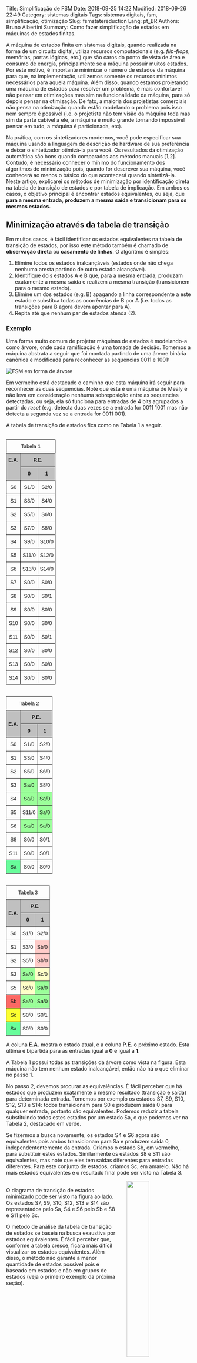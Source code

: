 Title: Simplificação de FSM
Date: 2018-09-25 14:22
Modified: 2018-09-26 22:49
Category: sistemas digitais
Tags: sistemas digitais, fsm, simplificação, otimização
Slug: fsmstatereduction
Lang: pt_BR
Authors: Bruno Albertini
Summary: Como fazer simplificação de estados em máquinas de estados finitas.

A máquina de estados finita em sistemas digitais, quando realizada na forma de um circuito digital, utiliza recursos computacionais (e.g. _flip-flops_, memórias, portas lógicas, etc.) que são caros do ponto de vista de área e consumo de energia, principalmente se a máquina possuir muitos estados. Por este motivo, é importante minimizar o número de estados da máquina para que, na implementação, utilizemos somente os recursos mínimos necessários para aquela máquina. Além disso, quando estamos projetando uma máquina de estados para resolver um problema, é mais confortável não pensar em otimizações mas sim na funcionalidade da máquina, para só depois pensar na otimização. De fato, a maioria dos projetistas comerciais não pensa na otimização quando estão modelando o problema pois isso nem sempre é possível (i.e. o projetista não tem visão da máquina toda mas sim da parte cabível a ele, a máquina é muito grande tornando impossível pensar em tudo, a máquina é particionada, etc).

Na prática, com os sintetizadores modernos, você pode especificar sua máquina usando a linguagem de descrição de hardware de sua preferência e deixar o sintetizador otimizá-la para você. Os resultados da otimização automática são bons quando comparados aos métodos manuais [1,2]. Contudo, é necessário conhecer o mínimo do funcionamento dos algoritmos de minimização pois, quando for descrever sua máquina, você conhecerá ao menos o básico do que acontecerá quando sintetizá-la. Neste artigo, explicarei os métodos de minimização por identificação direta na tabela de transição de estados e por tabela de implicação. Em ambos os casos, o objetivo principal é encontrar estados equivalentes, ou seja, que **para a mesma entrada, produzem a mesma saída e transicionam para os mesmos estados.**

## Minimização através da tabela de transição
Em muitos casos, é fácil identificar os estados equivalentes na tabela de transição de estados, por isso este método também é chamado de **observação direta** ou **casamento de linhas**. O algoritmo é simples:

1. Elimine todos os estados inalcançáveis (estados onde não chega nenhuma aresta partindo de outro estado alcançável).
2. Identifique dois estados A e B que, para a mesma entrada, produzam exatamente a mesma saída e realizem a mesma transição (transicionem para o mesmo estado).
3. Elimine um dos estados (e.g. B) apagando a linha correspondente a este estado e substitua todas as ocorrências de B por A (i.e. todos as transições para B agora devem apontar para A).
4. Repita até que nenhum par de estados atenda (2).

### Exemplo

Uma forma muito comum de projetar máquinas de estados é modelando-a como árvore, onde cada ramificação é uma tomada de decisão. Tomemos a máquina abstrata a seguir que foi montada partindo de uma árvore binária canônica e modificada para reconhecer as sequencias 0011 e 1001:

![FSM em forma de árvore]({filename}/images/sd/sdfsmopt2.png)

Em vermelho está destacado o caminho que esta máquina irá seguir para reconhecer as duas sequencias. Note que esta é uma máquina de Mealy e não leva em consideração nenhuma sobreposição entre as sequencias detectadas, ou seja, ela só funciona para entradas de 4 bits agrupados a partir do _reset_ (e.g. detecta duas vezes se a entrada for 0011 1001 mas não detecta a segunda vez se a entrada for 0011 001).

A tabela de transição de estados fica como na Tabela 1 a seguir.

<style type="text/css">
.tg  {border-collapse:collapse;border-spacing:0px;margin-right:10px;}
.tg td{font-family:Arial, sans-serif;font-size:14px;padding:10px 5px;border-style:solid;border-width:1px;overflow:hidden;word-break:normal;border-color:black;}
.tg th{font-family:Arial, sans-serif;font-size:14px;font-weight:normal;padding:10px 5px;border-style:solid;border-width:1px;overflow:hidden;word-break:normal;border-color:black;}
.tg .tg-zlqz{font-weight:bold;background-color:#c0c0c0;border-color:inherit;text-align:center;vertical-align:top}
.tg .tg-baqh{text-align:center;vertical-align:top}
.tg .tg-3r9o{font-weight:bold;background-color:#c0c0c0;border-color:inherit;text-align:center}
.tg .tg-c3ow{border-color:inherit;text-align:center;vertical-align:top}
.tg .tg-4m7p{background-color:#9aff99;border-color:inherit;text-align:center;vertical-align:top}
.tg .tg-uuae{background-color:#67fd9a;border-color:inherit;text-align:center;vertical-align:top}
.tg .tg-vswx{background-color:#fd6864;border-color:inherit;text-align:center;vertical-align:top}
.tg .tg-fcno{background-color:#fcff2f;border-color:inherit;text-align:center;vertical-align:top}
.tg .tg-bolj{background-color:#ffccc9;border-color:inherit;text-align:center;vertical-align:top}
.tg .tg-mfhl{background-color:#ffffc7;border-color:inherit;text-align:center;vertical-align:top}
</style>
<!-- ------------------------------------------------------- -->
<table class="tg" align="left">
  <tr>
    <th class="tg-baqh" colspan="3">Tabela 1</th>
  </tr>
  <tr>
    <td class="tg-zlqz" rowspan="2">E.A.</td>
    <td class="tg-zlqz" colspan="2">P.E.</td>
  </tr>
  <tr>
    <td class="tg-zlqz">0</td>
    <td class="tg-zlqz">1</td>
  </tr>
  <tr>
    <td class="tg-baqh">S0</td>
    <td class="tg-baqh">S1/0</td>
    <td class="tg-baqh">S2/0</td>
  </tr>
  <tr>
    <td class="tg-baqh">S1</td>
    <td class="tg-baqh">S3/0</td>
    <td class="tg-baqh">S4/0</td>
  </tr>
  <tr>
    <td class="tg-baqh">S2</td>
    <td class="tg-baqh">S5/0</td>
    <td class="tg-baqh">S6/0</td>
  </tr>
  <tr>
    <td class="tg-baqh">S3</td>
    <td class="tg-baqh">S7/0</td>
    <td class="tg-baqh">S8/0</td>
  </tr>
  <tr>
    <td class="tg-baqh">S4</td>
    <td class="tg-baqh">S9/0</td>
    <td class="tg-baqh">S10/0</td>
  </tr>
  <tr>
    <td class="tg-baqh">S5</td>
    <td class="tg-baqh">S11/0</td>
    <td class="tg-baqh">S12/0</td>
  </tr>
  <tr>
    <td class="tg-baqh">S6</td>
    <td class="tg-baqh">S13/0</td>
    <td class="tg-baqh">S14/0</td>
  </tr>
  <tr>
    <td class="tg-baqh">S7</td>
    <td class="tg-baqh">S0/0</td>
    <td class="tg-baqh">S0/0</td>
  </tr>
  <tr>
    <td class="tg-baqh">S8</td>
    <td class="tg-baqh">S0/0</td>
    <td class="tg-baqh">S0/1</td>
  </tr>
  <tr>
    <td class="tg-baqh">S9</td>
    <td class="tg-baqh">S0/0</td>
    <td class="tg-baqh">S0/0</td>
  </tr>
  <tr>
    <td class="tg-baqh">S10</td>
    <td class="tg-baqh">S0/0</td>
    <td class="tg-baqh">S0/0</td>
  </tr>
  <tr>
    <td class="tg-baqh">S11</td>
    <td class="tg-baqh">S0/0</td>
    <td class="tg-baqh">S0/1</td>
  </tr>
  <tr>
    <td class="tg-baqh">S12</td>
    <td class="tg-baqh">S0/0</td>
    <td class="tg-baqh">S0/0</td>
  </tr>
  <tr>
    <td class="tg-baqh">S13</td>
    <td class="tg-baqh">S0/0</td>
    <td class="tg-baqh">S0/0</td>
  </tr>
  <tr>
    <td class="tg-baqh">S14</td>
    <td class="tg-baqh">S0/0</td>
    <td class="tg-baqh">S0/0</td>
  </tr>
</table>

<!-- ------------------------------------------------------- -->
<table class="tg" align="left">
  <tr>
    <th class="tg-c3ow" colspan="3">Tabela 2</th>
  </tr>
  <tr>
    <td class="tg-3r9o" rowspan="2">E.A.</td>
    <td class="tg-zlqz" colspan="2">P.E.</td>
  </tr>
  <tr>
    <td class="tg-zlqz">0</td>
    <td class="tg-zlqz">1</td>
  </tr>
  <tr>
    <td class="tg-c3ow">S0</td>
    <td class="tg-c3ow">S1/0</td>
    <td class="tg-c3ow">S2/0</td>
  </tr>
  <tr>
    <td class="tg-c3ow">S1</td>
    <td class="tg-c3ow">S3/0</td>
    <td class="tg-c3ow">S4/0</td>
  </tr>
  <tr>
    <td class="tg-c3ow">S2</td>
    <td class="tg-c3ow">S5/0</td>
    <td class="tg-c3ow">S6/0</td>
  </tr>
  <tr>
    <td class="tg-c3ow">S3</td>
    <td class="tg-4m7p">Sa/0</td>
    <td class="tg-c3ow">S8/0</td>
  </tr>
  <tr>
    <td class="tg-c3ow">S4</td>
    <td class="tg-4m7p">Sa/0</td>
    <td class="tg-4m7p">Sa/0</td>
  </tr>
  <tr>
    <td class="tg-c3ow">S5</td>
    <td class="tg-c3ow">S11/0</td>
    <td class="tg-4m7p">Sa/0</td>
  </tr>
  <tr>
    <td class="tg-c3ow">S6</td>
    <td class="tg-4m7p">Sa/0</td>
    <td class="tg-4m7p">Sa/0</td>
  </tr>
  <tr>
    <td class="tg-c3ow">S8</td>
    <td class="tg-c3ow">S0/0</td>
    <td class="tg-c3ow">S0/1</td>
  </tr>
  <tr>
    <td class="tg-c3ow">S11</td>
    <td class="tg-c3ow">S0/0</td>
    <td class="tg-c3ow">S0/1</td>
  </tr>
  <tr>
    <td class="tg-uuae">Sa</td>
    <td class="tg-c3ow">S0/0</td>
    <td class="tg-c3ow">S0/0</td>
  </tr>
</table>
<!-- ------------------------------------------------------- -->
<table class="tg" align="left">
  <tr>
    <th class="tg-c3ow" colspan="3">Tabela 3</th>
  </tr>
  <tr>
    <td class="tg-3r9o" rowspan="2">E.A.</td>
    <td class="tg-zlqz" colspan="2">P.E.</td>
  </tr>
  <tr>
    <td class="tg-zlqz">0</td>
    <td class="tg-zlqz">1</td>
  </tr>
  <tr>
    <td class="tg-c3ow">S0</td>
    <td class="tg-c3ow">S1/0</td>
    <td class="tg-c3ow">S2/0</td>
  </tr>
  <tr>
    <td class="tg-c3ow">S1</td>
    <td class="tg-c3ow">S3/0</td>
    <td class="tg-bolj">Sb/0</td>
  </tr>
  <tr>
    <td class="tg-c3ow">S2</td>
    <td class="tg-c3ow">S5/0</td>
    <td class="tg-bolj">Sb/0</td>
  </tr>
  <tr>
    <td class="tg-c3ow">S3</td>
    <td class="tg-4m7p">Sa/0</td>
    <td class="tg-mfhl">Sc/0</td>
  </tr>
  <tr>
    <td class="tg-c3ow">S5</td>
    <td class="tg-mfhl">Sc/0</td>
    <td class="tg-4m7p">Sa/0</td>
  </tr>
  <tr>
    <td class="tg-vswx">Sb</td>
    <td class="tg-4m7p">Sa/0</td>
    <td class="tg-4m7p">Sa/0</td>
  </tr>
  <tr>
    <td class="tg-fcno">Sc</td>
    <td class="tg-c3ow">S0/0</td>
    <td class="tg-c3ow">S0/1</td>
  </tr>
  <tr>
    <td class="tg-uuae">Sa</td>
    <td class="tg-c3ow">S0/0</td>
    <td class="tg-c3ow">S0/0</td>
  </tr>
</table>

A coluna **E.A.** mostra o estado atual, e a coluna **P.E.** o próximo estado. Esta última é bipartida para as entradas igual a **0** e igual a **1**.

A Tabela 1 possui todas as transições da árvore como vista na figura. Esta máquina não tem nenhum estado inalcançável, então não há o que eliminar no passo 1.

No passo 2, devemos procurar as equivalências. É fácil perceber que há estados que produzem exatamente o mesmo resultado (transição e saída) para determinada entrada. Tomemos por exemplo os estados S7, S9, S10, S12, S13 e S14: todos transicionam para S0 e produzem saída 0 para qualquer entrada, portanto são equivalentes. Podemos reduzir a tabela substituindo todos estes estados por um estado Sa, o que podemos ver na Tabela 2, destacado em verde.

Se fizermos a busca novamente, os estados S4 e S6 agora são equivalentes pois ambos transicionam para Sa e produzem saída 0, independententemente da entrada. Criamos o estado Sb, em vermelho, para substituir estes estados. Similarmente os estados S8 e S11 são equivalentes, mas note que eles tem saídas diferentes para entradas diferentes. Para este conjunto de estados, criamos Sc, em amarelo. Não há mais estados equivalentes e o resultado final pode ser visto na Tabela 3.

<img src='{filename}/images/sd/sdfsmopt3.png' width="35%" align="right" style="padding-left:5%" />
<br/>
O diagrama de transição de estados minimizado pode ser visto na figura ao lado. Os estados S7, S9, S10, S12, S13 e S14 são representados pelo Sa, S4 e S6 pelo Sb e S8 e S11 pelo Sc.

O método de análise da tabela de transição de estados se baseia na busca exaustiva por estados equivalentes. É fácil perceber que, conforme a tabela cresce, ficará mais difícil visualizar os estados equivalentes. Além disso, o método não garante a menor quantidade de estados possível pois é baseado em estados e não em grupos de estados (veja o primeiro exemplo da próxima seção).

<div style="border: 0px; overflow: auto;width: 100%;"></div>


## O método de minimização por tabela de implicação
Nem sempre é tão fácil perceber a equivalência de estados através da tabela de transição de estados, especialmente para máquinas grandes ou com muitas entradas. No entanto, os projetistas desenvolveram um método chamado de tabela de implicação. Este método é equivalente à análise através da tabela de transição de estados, porém é algorítmico e está organizado em forma de uma matriz, o que minimiza erros por parte do projetista. Além disso, apesar de ambos os métodos serem exaustivos, há uma diferença primordial: enquanto o método de análise da tabela de transição de estados procura exaustivamente estados equivalentes, o método da tabela de implicação procura exaustivamente os estados que **não são equivalentes**. Parte-se da premissa de que todos os estados são equivalentes entre si e, a cada iteração, elimina-se os estados que não podem ser equivalentes. Os estados que sobrarem são equivalentes.

Há dois momentos no método da tabela de implicação: a construção da tabela e a análise.

### Construção da matriz (tabela)
A matriz pode ser construída como uma matriz $n$ por $n$, onde $n$ é o número de estados (se você começar no $S_0$, o último estado será $S_{n-1}$). Cada linha $i$ da matriz representa um estado e cada coluna $j$ também.

Não faz sentido analisar a equivalência de um estado com ele mesmo, pois um estado sempre é equivalente a ele mesmo. Por este motivo, eliminamos a diagonal da matriz, onde $i=j$. As metades diagonais superiores e inferiores significam a mesma coisa pois se uma célula $X_{ij}$ mostra equivalência entre o estado $S_i$ e o estado $S_j$, a célula $X_{ji}$ também deve mostrar a mesma equivalência. Por este motivo, eliminamos também uma das metades diagonais. Por convenção, elimina-se a diagonal superior, mas o resultado é o mesmo se você eliminar a metade diagonal inferior.

Quando estiver confortável com a construção da matriz, você poderá desenhá-la já sem a diagonal e sem a metade diagonal superior. A esse desenho contendo somente a metade diagonal inferior da tabela, chamamos de **tabela de implicação**. Na figura abaixo mostramos a matriz inteira, a matriz destacando a linha diagonal (vermelha) e a metade diagonal superior (laranja), e finalmente a tabela de implicação.

![Construção da tabela de implicação.]({filename}/images/sd/sdfsmoptconsttab.png)

Após obter a tabela de implicação, devemos preencher as células. Cada célula terá $2^b$ linhas, onde $b$ é o número de bits da entrada. E.g. se a entrada for de 1 bit, cada célula tem 2 linhas; se a entrada for de 2 bits, cada célula tem 4 linhas. Cada linha da entrada corresponde às transições daqueles estados para aquela entrada.

<img src='{filename}/images/sd/sdfsmoptconstcel.png' width="45%" align="right" style="padding-left:5%" />
Na figura podemos ver o exemplo do preenchimento para duas células, ambas na linha do S3 e coluna do S4. Para simplificar o preenchimento, usamos somente o número do estado, mas você pode escrever o nome completo do estado (especialmente útil se os nomes dos estados não forem numerados).

Na célula na esquerda na figura, a entrada tem 1 bit, portanto temos duas linhas, uma para a entrada 0 e outra para a entrada 1. Nesta célula, a máquina é de Mealy com saída de 1 bit, que pode ser vista representada nas transições.

Já na célula a direita na figura, a entrada tem 2 bits, portanto temos 4 linhas para as entradas 00, 01, 10 e 11. A máquina representada é de Moore e também tem um bit só de saída, que nesse caso é representado no estado e não na transição.

Os números em cada linha correspondem a transição que o estado fará para cada entrada (e à saída referente àquela transição no caso de uma máquina de Mealy). No exemplo a esquerda na figura, podemos assumir que, para uma determinada entrada e estando em S3 ou em S4, a máquina transicionará para o estado S0/0 ou S1/0 (note que em ambas as transições a saída é 0). Na mesma situação mas para a outra entrada, a máquina transicionará para o estado S2/0 ou S3/1. Mas como eu sei qual entrada? Não é preciso saber para qual entrada, apenas que as transições da mesma linha, separadas por `-`, são para a mesma entrada. De fato, alguns projetistas preferem ordenar as transições em ordem crescente para facilitar a busca por estados equivalentes. E.g. (linha superior / linha inferior) 3-2/1-2 é o mesmo que 1-2/2-3, mas ordenado. Fica a seu critério decidir a melhor forma de organizar sua tabela de implicação, mas lembre-se que cada linha corresponde a exatamente dois estados separados por `-`, para os quais a máquina de estados transicionará quando houver a mesma entrada.

É de praxe também assinalar os estados que produzem saídas diferentes, pois eles não podem ser equivalentes. Neste caso, coloque uma `/` no índice de coluna e linha (caso a máquina for de Moore) ou na transição dentro da célula (caso a máquina for de Mealy). Isto ficará mais claro no exemplo.

## Procurando estados equivalentes
Com a tabela de implicação construída, devemos procurar os estados equivalentes. Isto é feito de forma exaustiva, analisando todas as células da tabela.

1. Risque todas as transições que vão para o mesmo estado e produzem a mesma saída (tipo s-s), pois elas são naturalmente equivalentes. E.g. se você tem uma transição 0-0, risque-a pois não é preciso analisá-la.
2. Elimine as células com estados (Moore) ou transições (Mealy) que produzem saídas diferentes. Estes estados nunca poderão ser equivalentes.
3. Analise uma célula qualquer que não tenha todas as transições riscadas e que não tenha sido eliminada anteriormente. Esta célula é uma candidata a equivalência.
    * Olhe todas as linhas da célula que não foram riscadas no passo (1). Para cada uma, analise a célula alvo. E.g. se a transição marca 1-2, você deve analisar a célula correspondente aos estados S1 e S2.
    * Se a célula alvo estiver eliminada, você deve eliminar esta célula também.
    * Se você analisou todas as linhas e não eliminou a célula, não faça nada.
4. Repita o (3) até que todas as células tenham sido analisadas.

Note que este processo é exaustivo. Para não correr o risco de analisar a mesma célula várias vezes, aconselho começar pela célula mais a direita inferior e depois passar para a segunda mais a direita inferior, e assim por diante. Não faz diferença a ordem em que você analisa as células, mas você deve se organizar para não repetir células.

Durante a análise, pode acontecer de você eliminar uma linha inteira ou uma coluna inteira. Isso significa que o estado daquela linha ou coluna não é equivalente a nenhum outro estado, portanto você deve eliminar todas as células que tem alguma linha referenciando aquele estado. E.g. se você eliminou a linha toda do S3, você deve eliminar todas as células que possuam ao menos um 3 em alguma linha (x-3 ou 3-x).

Você não precisa analisar células onde todas as linhas tenham sido riscadas no passo 1. Se você riscar todas as linhas de uma célula, os estados desta célula (linha-coluna) são automaticamente equivalentes. Você não precisa tomar nenhuma ação em relação a isso, apenas pule a análise da célula.

Quando você terminar este processo, as células que você não eliminou representam **classes de equivalência**. Uma classe de equivalência é um grupo de estados que são equivalentes e, consequentemente, podem ser representados por um único estado. E.g. se a célula da linha 3 coluna 4 não foi eliminada, os estados S3 e S4 são equivalentes.

## Exemplo 1/3 - Moore simples

Este exemplo é de uma máquina de Moore que detecta uma paridade ímpar considerando todas as entradas que já passaram pela máquina. O diagrama e a tabela de transição de estados podem ser vistos abaixo:

<table class="tg" align="left">
  <tr>
    <th class="tg-baqh" colspan="3">Tabela E1</th>
  </tr>
  <tr>
    <td class="tg-zlqz" rowspan="2">E.A.</td>
    <td class="tg-zlqz" colspan="4">P.E.</td>
  </tr>
  <tr>
    <td class="tg-zlqz">0</td>
    <td class="tg-zlqz">1</td>
  </tr>
  <tr>
    <td class="tg-baqh">A/0</td>
    <td class="tg-baqh">A</td>
    <td class="tg-baqh">B</td>
  </tr>
  <tr>
    <td class="tg-baqh">B/1</td>
    <td class="tg-baqh">B</td>
    <td class="tg-baqh">C</td>
  </tr>
  <tr>
    <td class="tg-baqh">C/0</td>
    <td class="tg-baqh">C</td>
    <td class="tg-baqh">B</td>
  </tr>
</table>
<img src='{filename}/images/sd/sdfsmoptex1diag.png' width="13%" align="left" style="padding-left:5%; padding-right:5%"/>
Tente minimizar esta máquina usando o método de análise da tabela de transição. É possível encontrar algum estado equivalente? Perceba que os estados A e C são equivalentes, mas não é possível perceber isto apenas com a tabela de transição de estados.

<div style="border: 0px; overflow: auto;width: 100%;"></div>
<img src='{filename}/images/sd/sdfsmoptex1a.png' width="55%" align="right" style="padding-left:5%"/>
Vamos construir a tabela de implicação para verificar. Na figura ao lado, podemos ver: (esquerda) a tabela de implicação construída e com os estados (note que é uma máquina de Moore, então as saídas são representadas nos estados); (meio) a tabela de implicação com as linhas de acordo com a tabela de transição de estados; e (direita) a versão com a linha B-B já riscada, pois para esta entrada, a máquina transiciona para o mesmo estado independententemente de qual estado esteja. Isto equivale à construção da tabela de implicação e à execução do primeiro passo do algoritmo.

<div style="border: 0px; overflow: auto;width: 100%;"></div>
<img src='{filename}/images/sd/sdfsmoptex1b.png' width="45%" align="left" style="padding-right:5%"/>
No segundo passo eliminamos os estados que produzem saída diferentes, pois nunca poderão ser equivalentes. Isto pode ser visto à esquerda na figura ao lado (os estados eliminados foram destacados em cinza). Sobra a única célula a ser verificada, correspondente aos estados C/0-A/0. Esta célula tem uma linha riscada (que não precisa ser analisada) e uma linha que referencia A-C. A referência A-C aponta para a mesma célula que estamos analisando, a célula C/0-A/0. Como esta célula ainda não foi eliminada, nada resta a fazer e devemos continuar o algoritmo. Porém, não há mais células a serem analisadas, portanto o algoritmo terminou. Isso significa que a única célula que não foi eliminada será a nossa classe de equivalência, destacada em vermelho na tabela de implicação da figura.

<div style="border: 0px; overflow: auto;width: 100%;"></div>
<img src='{filename}/images/sd/sdfsmoptex1diagmin.png' width="13%" align="left" style="padding-right:5%"/>
A célula indica que a classe de equivalência contém somente dois estados, o C/0 e o A/0. Para finalizar, montamos um novo diagrama de transição de estados com um estado chamado AC/0, em vermelho, representando a classe de equivalência encontrada. As transições são transportadas dos estados da classe de equivalência e, obviamente, são esperadas que sejam as mesmas pois os estados são equivalentes. Esta máquina tem a mesma funcionalidade que a anterior, porém tem um estado a menos. Este tipo de minimização não é possível usando a análise da tabela de transição de estados.

<div style="border: 0px; overflow: auto;width: 100%;"></div>

## Exemplo 2/3 - Moore com entrada de 2 bits
A Tabela E2 é a tabela de transição de estados de uma máquina de Moore, com entrada de dois bits. Sua funcionalidade ou diagrama de transição de estados não importam neste momento, mas o diagrama equivalente pode ser visto na figura.

<table class="tg" align="left">
  <tr>
    <th class="tg-baqh" colspan="5">Tabela E2</th>
  </tr>
  <tr>
    <td class="tg-zlqz" rowspan="2">E.A.</td>
    <td class="tg-zlqz" colspan="4">P.E.</td>
  </tr>
  <tr>
    <td class="tg-zlqz">00</td>
    <td class="tg-zlqz">01</td>
    <td class="tg-zlqz">10</td>
    <td class="tg-zlqz">11</td>
  </tr>
  <tr>
    <td class="tg-baqh">S0/1</td>
    <td class="tg-baqh">S0</td>
    <td class="tg-baqh">S1</td>
    <td class="tg-baqh">S2</td>
    <td class="tg-baqh">S3</td>
  </tr>
  <tr>
    <td class="tg-baqh">S1/0</td>
    <td class="tg-baqh">S0</td>
    <td class="tg-baqh">S3</td>
    <td class="tg-baqh">S1</td>
    <td class="tg-baqh">S5</td>
  </tr>
  <tr>
    <td class="tg-baqh">S2/1</td>
    <td class="tg-baqh">S1</td>
    <td class="tg-baqh">S3</td>
    <td class="tg-baqh">S2</td>
    <td class="tg-baqh">S4</td>
  </tr>
  <tr>
    <td class="tg-baqh">S3/0</td>
    <td class="tg-baqh">S1</td>
    <td class="tg-baqh">S0</td>
    <td class="tg-baqh">S4</td>
    <td class="tg-baqh">S5</td>
  </tr>
  <tr>
    <td class="tg-baqh">S4/1</td>
    <td class="tg-baqh">S0</td>
    <td class="tg-baqh">S1</td>
    <td class="tg-baqh">S2</td>
    <td class="tg-baqh">S5</td>
  </tr>
  <tr>
    <td class="tg-baqh">S5/0</td>
    <td class="tg-baqh">S1</td>
    <td class="tg-baqh">S4</td>
    <td class="tg-baqh">S0</td>
    <td class="tg-baqh">S5</td>
  </tr>
</table>
<img src='{filename}/images/sd/sdfsmoptex2diag.png' width="45%" align="right" style="padding-left:5%" />

<div style="border: 0px; overflow: auto;width: 100%;"></div>

Nas tabelas abaixo podemos ver a tabela construída e com o passo 1 executado (esquerda) e após o passo 2 executado (direita). Note que, para minimizar o esforço em preencher a tabela e evitar poluí-la, eu eliminei o "S" e utilizei somente os índices dos estados.

<img src='{filename}/images/sd/sdfsmoptex2a.png' width="50%" align="left" />
<img src='{filename}/images/sd/sdfsmoptex2b.png' width="50%" align="right"/>

<div style="border: 0px; overflow: auto;width: 100%;"></div>

Nas tabelas abaixo, podemos ver a tabela de implicação após o passo 3 executado a exaustão (esquerda) e com as classes de equivalência construídas (direita). Na tabela da esquerda, as linhas que provocaram a exclusão da tabela foram realçadas com um cinza escuro.

<img src='{filename}/images/sd/sdfsmoptex2c.png' width="50%" align="left" />
<img src='{filename}/images/sd/sdfsmoptex2d.png' width="50%" align="right"/>

<div style="border: 0px; overflow: auto;width: 100%;"></div>

Pela tabela, podemos inferir que os estados S4 e S0 (Sa) são equivalentes entre si, assim como os estados S5 e S3 (Sb). A tabela de transição de estados minimizada e o diagrama de transição de estados minimizado podem ser vistos abaixo. A máquina original possuía 6 estados, o que exige 3 _flip-flops_ para sua implementação, mas a minimizada tem 4 estados, o que exige 2 _flip-flops_, portanto economizamos um _flip-flop_ apenas minimizando a máquina.

<table class="tg" align="left">
  <tr>
    <th class="tg-baqh" colspan="5">Tabela E2 min</th>
  </tr>
  <tr>
    <td class="tg-zlqz" rowspan="2">E.A.</td>
    <td class="tg-zlqz" colspan="4">P.E.</td>
  </tr>
  <tr>
    <td class="tg-zlqz">00</td>
    <td class="tg-zlqz">01</td>
    <td class="tg-zlqz">10</td>
    <td class="tg-zlqz">11</td>
  </tr>
  <tr>
    <td class="tg-vswx">Sa/1</td>
    <td class="tg-bolj">Sa</td>
    <td class="tg-baqh">S1</td>
    <td class="tg-baqh">S2</td>
    <td class="tg-mfhl">Sb</td>
  </tr>
  <tr>
    <td class="tg-baqh">S1/0</td>
    <td class="tg-bolj">Sa</td>
    <td class="tg-mfhl">Sb</td>
    <td class="tg-baqh">S1</td>
    <td class="tg-mfhl">Sb</td>
  </tr>
  <tr>
    <td class="tg-baqh">S2/1</td>
    <td class="tg-baqh">S1</td>
    <td class="tg-mfhl">Sb</td>
    <td class="tg-baqh">S2</td>
    <td class="tg-bolj">Sa</td>
  </tr>
  <tr>
    <td class="tg-fcno">Sb/0</td>
    <td class="tg-baqh">S1</td>
    <td class="tg-bolj">Sa</td>
    <td class="tg-bolj">Sa</td>
    <td class="tg-mfhl">Sb</td>
  </tr>
</table>
<img src='{filename}/images/sd/sdfsmoptex2diagmin.png' width="45%" align="right" style="padding-left:5%" />


<div style="border: 0px; overflow: auto;width: 100%;"></div>


## Exemplo 3/3 - Mealy com 15 estados

Suponha a mesma máquina de estados usada como exemplo no método de análise da tabela de transição de estados, mostrada na figura. Trata-se de uma máquina de Mealy que reconhece 0011 ou 1001 sem sobreposição.

![FSM em forma de árvore]({filename}/images/sd/sdfsmopt2.png)

A máquina tem 15 estados, portanto temos uma matriz 15x15. A tabela de implicação, já com os valores das transições preenchidos e com as transições s-s riscadas, pode ser vista na figura abaixo. Note que esta é uma máquina de Mealy, então coloquei a saída na transição (e.g. nos estados S8 e S11, que são os que produzem saída, há transições na forma 0/1, indicando que esta transição produz saída 1). Isto corresponde à construção da tabela de implicação e à execução do passo 1 do algoritmo.

![Tabela exemplo 1 passo 1]({filename}/images/sd/sdfsmoptex3a.png)

No passo 2, devemos eliminar as transições que produzem saídas diferentes, ou seja, devemos eliminar todas as células que contém uma transição s-t onde a saída de s é diferente da saída de t. Exemplo: a célula S14-S11 possui a segunda linha como 0/1-0, o que significa que, apesar de irem para o mesmo estado, uma produz saída 1 (0/1) e outra produz saída 0 (0/0), portanto devemos eliminar esta célula toda. Isto pode ser visto na figura abaixo, onde todas as células eliminadas por este motivo foram identificadas com fundo cinza e a linha que foi o motivo da eliminação com cinza escuro.

![Tabela exemplo 1 passo 2]({filename}/images/sd/sdfsmoptex3b.png)

O passo 2 eliminou os estados que trivialmente não são equivalentes. Podemos então começar o passo 3 analisando cada célula. Eu comecei pela célula mais a direita inferior e continuei analisando para a esquerda. A célula S14-S13 não precisa ser analisada pois tem todas as transições riscadas. Idem para a célula S14-S12. Já a célula S14-S11 foi eliminada anteriormente e também não precisa ser analisada.

A primeira célula que realmente precisa ser analisada é a S14-S6. Nesta célula, a transição 13-0 aponta para a a célula S13-S0, e a transição 14-0 para a célula S14-S0. Estas células alvo ainda indicam equivalência, então não fiz nada na célula em análise (S14-S6). Idem para S14-S5 e S14-S4.

Já na célula S14-S3, encontrei uma referência à S8-S0, que já foi eliminado em um passo anterior. Isso significa que eu devo eliminar esta célula. Nesse ponto, percebi que a linha do S8 estava inteira eliminada, então eliminei  todas as células que fazem referência a S8, ou seja, que tem transições 8/x-x/x ou x/x-8/x. O resultado pode ser visto na figura abaixo.

![Tabela exemplo 1 passo 3]({filename}/images/sd/sdfsmoptex3c.png)

Se está lendo com cuidado, deve ter percebido que a eliminação que acabei de fazer eliminou o estado S3 inteiro. Isto significa que podemos eliminar todas as células que contém transições que referenciam o S3, pois ele não pode ser equivalente a nenhum outro estado. Se você continuar o algoritmo, terminará com a tabela de implicação abaixo, onde as células eliminadas estão em cinza.

![Tabela exemplo 1 eliminadas]({filename}/images/sd/sdfsmoptex3d.png)

A única célula que ainda precisa de análise é a célula S6-S4. Esta célula referencia os estados S9-S13 na primeira linha e S10-S14 na segunda linha. Ambas as células S9-S13 e S10-S14 não foram eliminadas pois possuem todas as suas linhas riscadas, então não devemos fazer nada nesta célula. Como não há mais células a serem analisadas, o algoritmo terminou.

Com o algoritmo finalizado, podemos inferir os estados equivalentes observando as células que não foram eliminadas. A célula S6-S4 indica que estes dois estados são equivalentes. Similarmente, a coluna S7 indica que os estados S7, S9, S10, S12, S13 e S14 são todos equivalentes. Isso pode ser corroborado pelas colunas do S9, S10, S11, S12 e S13, que indicam também esta equivalência. Ainda, a célula S11-S8 indica que estes dois estados são equivalentes entre si (note que ambos produzem saída 1).

Para facilitar a visualização, a figura abaixo traz as classes de equivalência coloridas. Para a mesma cor, os estados são equivalentes.

![Tabela exemplo 1 fim]({filename}/images/sd/sdfsmoptex3e.png)


<img src='{filename}/images/sd/sdfsmopt3.png' width="45%" align="right" style="padding-left:5%" />
Por último, devemos reconstruir o diagrama de transição de estados. Para cada classe de equivalência, criamos um estado novo. As transições e as saídas podem ser copiadas de qualquer um dos estados da classe, pois eles são equivalentes (para as mesmas entradas, produzem a mesma saída e transicionam para o mesmo estado). Note que este método agrupa os estados em classes, então a transição do Sb (que é composto por S4 e S6) que vai para o S9, por exemplo, deve ir para o estado Sa (que é composto por S7, S9, S10, S12, S13 e S14) pois esta é a classe de equivalência que contém o S9. O diagrama desta tabela é idêntico ao obtido usando o método de análise da tabela de transição de estados.

<div style="border: 0px; overflow: auto;width: 100%;"></div>


# Referências
<p/>
[1] DE VRIES, A. Finite automata: Behavior and synthesis. Elsevier, 2014.  
[2] KAM, Timothy et al. Synthesis of finite state machines: functional optimization. Springer Science &
Business Media, 2013.

Algumas partes dos exemplos foram adaptados de apresentações do [Prof. Randy H. Katz](http://www-inst.eecs.berkeley.edu/~cs150/sp00/classnotes/katz-ch9-mod.pdf) e da disciplina [CSE370, Lecture 22](https://courses.cs.washington.edu/courses/cse370/09wi/LectureSlides/22-Minimization.pdf).
